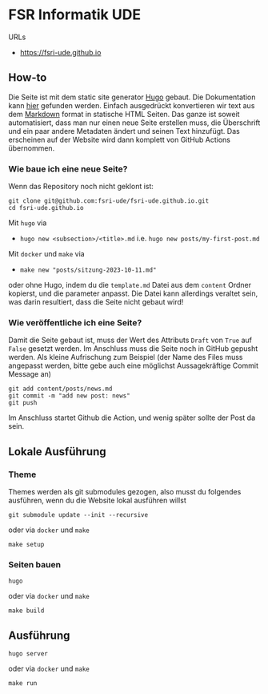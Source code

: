 # FSR Informatik UDE

URLs

- <https://fsri-ude.github.io>
<!-- - <https://fachschaftsrat.info> -->

## How-to

Die Seite ist mit dem static site generator [Hugo](https://gohugo.io/) gebaut. Die Dokumentation kann [hier](https://gohugo.io/documentation/) gefunden werden. Einfach ausgedrückt konvertieren wir text aus dem [Markdown](https://markdown.de/) format in statische HTML Seiten. Das ganze ist soweit automatisiert, dass man nur einen neue Seite erstellen muss, die Überschrift und ein paar andere Metadaten ändert und seinen Text hinzufügt. Das erscheinen auf der Website wird dann komplett von GitHub Actions übernommen.

### Wie baue ich eine neue Seite?

Wenn das Repository noch nicht geklont ist:

```shell
git clone git@github.com:fsri-ude/fsri-ude.github.io.git
cd fsri-ude.github.io
```

Mit `hugo` via

- `hugo new <subsection>/<title>.md` i.e. `hugo new posts/my-first-post.md`

Mit `docker` und `make` via

- `make new "posts/sitzung-2023-10-11.md"`

oder ohne Hugo, indem du die `template.md` Datei aus dem `content` Ordner kopierst, und die parameter anpasst. Die Datei kann allerdings veraltet sein, was darin resultiert, dass die Seite nicht gebaut wird!

### Wie veröffentliche ich eine Seite?

Damit die Seite gebaut ist, muss der Wert des Attributs `Draft` von `True` auf `False` gesetzt werden. Im Anschluss muss die Seite noch in GitHub gepusht werden. Als kleine Aufrischung zum Beispiel (der Name des Files muss angepasst werden, bitte gebe auch eine möglichst Aussagekräftige Commit Message an)

```git
git add content/posts/news.md
git commit -m "add new post: news"
git push
```

Im Anschluss startet Github die Action, und wenig später sollte der Post da sein.

## Lokale Ausführung

### Theme

Themes werden als git submodules gezogen, also musst du folgendes ausführen, wenn du die Website lokal ausführen willst

```shell
git submodule update --init --recursive
```

oder via `docker` und `make`
```shell
make setup
```

### Seiten bauen

```shell
hugo
```

oder via `docker` und `make`
```shell
make build
```

## Ausführung

```shell
hugo server
```

oder via `docker` und `make`
```shell
make run
```